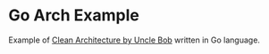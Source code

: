 # Go Arch Example
Example of [Clean Architecture by Uncle Bob](https://blog.cleancoder.com/uncle-bob/2012/08/13/the-clean-architecture.html) written in Go language.

